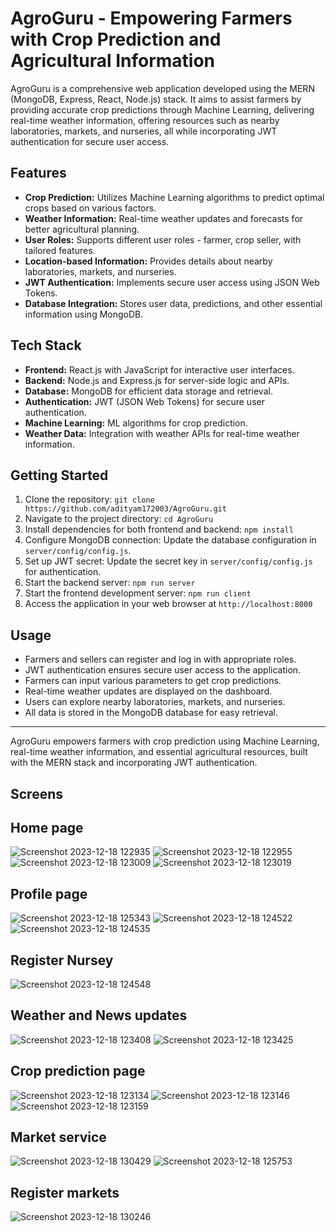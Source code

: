 # AgroGuru - Empowering Farmers with Crop Prediction and Agricultural Information

AgroGuru is a comprehensive web application developed using the MERN (MongoDB, Express, React, Node.js) stack. It aims to assist farmers by providing accurate crop predictions through Machine Learning, delivering real-time weather information, offering resources such as nearby laboratories, markets, and nurseries, all while incorporating JWT authentication for secure user access.

## Features

- **Crop Prediction:** Utilizes Machine Learning algorithms to predict optimal crops based on various factors.
- **Weather Information:** Real-time weather updates and forecasts for better agricultural planning.
- **User Roles:** Supports different user roles - farmer, crop seller, with tailored features.
- **Location-based Information:** Provides details about nearby laboratories, markets, and nurseries.
- **JWT Authentication:** Implements secure user access using JSON Web Tokens.
- **Database Integration:** Stores user data, predictions, and other essential information using MongoDB.

## Tech Stack

- **Frontend:** React.js with JavaScript for interactive user interfaces.
- **Backend:** Node.js and Express.js for server-side logic and APIs.
- **Database:** MongoDB for efficient data storage and retrieval.
- **Authentication:** JWT (JSON Web Tokens) for secure user authentication.
- **Machine Learning:** ML algorithms for crop prediction.
- **Weather Data:** Integration with weather APIs for real-time weather information.

## Getting Started

1. Clone the repository: `git clone https://github.com/adityam172003/AgroGuru.git`
2. Navigate to the project directory: `cd AgroGuru`
3. Install dependencies for both frontend and backend: `npm install`
4. Configure MongoDB connection: Update the database configuration in `server/config/config.js`.
5. Set up JWT secret: Update the secret key in `server/config/config.js` for authentication.
6. Start the backend server: `npm run server`
7. Start the frontend development server: `npm run client`
8. Access the application in your web browser at `http://localhost:8000`

## Usage

- Farmers and sellers can register and log in with appropriate roles.
- JWT authentication ensures secure user access to the application.
- Farmers can input various parameters to get crop predictions.
- Real-time weather updates are displayed on the dashboard.
- Users can explore nearby laboratories, markets, and nurseries.
- All data is stored in the MongoDB database for easy retrieval.


---

AgroGuru empowers farmers with crop prediction using Machine Learning, real-time weather information, and essential agricultural resources, built with the MERN stack and incorporating JWT authentication. 




## Screens 



## Home page 

![Screenshot 2023-12-18 122935](https://github.com/user-attachments/assets/cd507740-c178-4327-b470-46876c4040b7)
![Screenshot 2023-12-18 122955](https://github.com/user-attachments/assets/8de495e9-1262-4846-9feb-35c6466f6981)
![Screenshot 2023-12-18 123009](https://github.com/user-attachments/assets/26a2d15d-db84-4819-ba3b-1701713faf2e)
![Screenshot 2023-12-18 123019](https://github.com/user-attachments/assets/809bfd7d-dc5e-4a7a-9fb7-959b0948b8e9)

## Profile page 


![Screenshot 2023-12-18 125343](https://github.com/user-attachments/assets/d2fabec8-1def-4aa5-9813-1afda6b99298)
![Screenshot 2023-12-18 124522](https://github.com/user-attachments/assets/c7c9bed0-a784-481d-8946-a6136de701e4)
![Screenshot 2023-12-18 124535](https://github.com/user-attachments/assets/4def666b-1561-4f38-b1cd-29a1a736deaf)

## Register Nursey 
![Screenshot 2023-12-18 124548](https://github.com/user-attachments/assets/90a8ae7e-00ed-47dc-b265-cb375a228f54)

## Weather and News updates 


![Screenshot 2023-12-18 123408](https://github.com/user-attachments/assets/fa924159-b8e6-4e3f-a753-382161b9d139)
![Screenshot 2023-12-18 123425](https://github.com/user-attachments/assets/fafc9403-8754-4e01-b36a-da8bd006ad53)


## Crop prediction page 

![Screenshot 2023-12-18 123134](https://github.com/user-attachments/assets/dc099524-583c-4886-88be-7a4b87335382)
![Screenshot 2023-12-18 123146](https://github.com/user-attachments/assets/f4516161-2a15-4e31-9ff1-b30c40ff2c7b)
![Screenshot 2023-12-18 123159](https://github.com/user-attachments/assets/ac3998f4-de4c-45d7-9a6f-029976be7039)


## Market service 


![Screenshot 2023-12-18 130429](https://github.com/user-attachments/assets/9fbf608e-6732-41be-99b6-6916ed4a5e6e)
![Screenshot 2023-12-18 125753](https://github.com/user-attachments/assets/bceb73fb-63e8-4665-9711-c41b0028b833)

## Register markets
![Screenshot 2023-12-18 130246](https://github.com/user-attachments/assets/cf626716-49dd-49e6-a350-492821321578)














